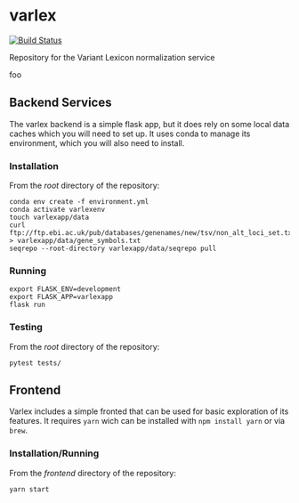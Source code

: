 # varlex
[![Build Status](https://travis-ci.org/cancervariants/varlex.svg?branch=master)](https://travis-ci.org/cancervariants/varlex)

Repository for the Variant Lexicon normalization service

foo


## Backend Services

The varlex backend is a simple flask app, but it does rely on some local data caches which you will need to set up. It uses conda to manage its environment, which you will also need to install.

### Installation
From the _root_ directory of the repository:
```
conda env create -f environment.yml
conda activate varlexenv
touch varlexapp/data
curl ftp://ftp.ebi.ac.uk/pub/databases/genenames/new/tsv/non_alt_loci_set.txt > varlexapp/data/gene_symbols.txt
seqrepo --root-directory varlexapp/data/seqrepo pull
```

### Running
```
export FLASK_ENV=development
export FLASK_APP=varlexapp
flask run
```

### Testing
From the _root_ directory of the repository:
```
pytest tests/
```

## Frontend

Varlex includes a simple fronted that can be used for basic exploration of its features. It requires `yarn` wich can be installed with `npm install yarn` or via `brew`.

### Installation/Running
From the _frontend_ directory of the repository:
```
yarn start
```
